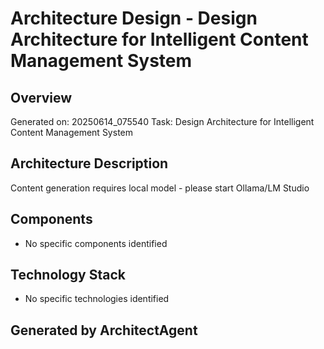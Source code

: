 # Architecture Design - Design Architecture for Intelligent Content Management System

## Overview
Generated on: 20250614_075540
Task: Design Architecture for Intelligent Content Management System

## Architecture Description
Content generation requires local model - please start Ollama/LM Studio

## Components
- No specific components identified

## Technology Stack
- No specific technologies identified

## Generated by ArchitectAgent
